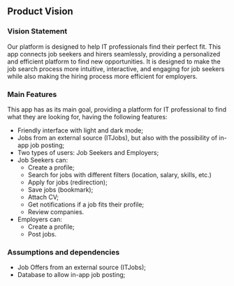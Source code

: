 
## Product Vision

### Vision Statement

Our platform is designed to help IT professionals find their perfect fit. This app connects job seekers and hirers seamlessly, providing a personalized and efficient platform to find new opportunities. It is designed to make the job search process more intuitive, interactive, and engaging for job seekers while also making the hiring process more efficient for employers.

### Main Features
This app has as its main goal, providing a platform for IT professional to find what they are looking for, having the following features:
- Friendly interface with light and dark mode;
- Jobs from an external source (ITJobs), but also with the possibility of in-app job posting;
- Two types of users: Job Seekers and Employers;
- Job Seekers can:
  - Create a profile;
  - Search for jobs with different filters (location, salary, skills, etc.)
  - Apply for jobs (redirection);
  - Save jobs (bookmark);
  - Attach CV;
  - Get notifications if a job fits their profile;
  - Review companies.
- Employers can:
    - Create a profile;
    - Post jobs.
### Assumptions and dependencies
- Job Offers from an external source (ITJobs);
- Database to allow in-app job posting;

